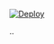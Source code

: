 [![Deploy](https://www.herokucdn.com/deploy/button.svg)](https://heroku.com/deploy?template=https://github.com/TEAM-BLAZ/testblaze)

..
